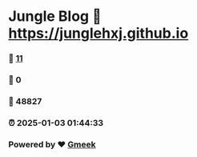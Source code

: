 # Jungle Blog :link: https://junglehxj.github.io 
### :page_facing_up: [11](https://junglehxj.github.io/tag.html) 
### :speech_balloon: 0 
### :hibiscus: 48827 
### :alarm_clock: 2025-01-03 01:44:33 
### Powered by :heart: [Gmeek](https://github.com/Meekdai/Gmeek)
